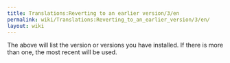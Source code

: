 ```yaml
---
title: Translations:Reverting to an earlier version/3/en
permalink: wiki/Translations:Reverting_to_an_earlier_version/3/en/
layout: wiki
---
```


The above will list the version or versions you have installed. If there
is more than one, the most recent will be used.
